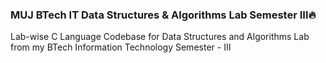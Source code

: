 ### MUJ BTech IT Data Structures & Algorithms Lab Semester III🔥
Lab-wise C Language Codebase for Data Structures and Algorithms Lab from my BTech Information Technology Semester - III
